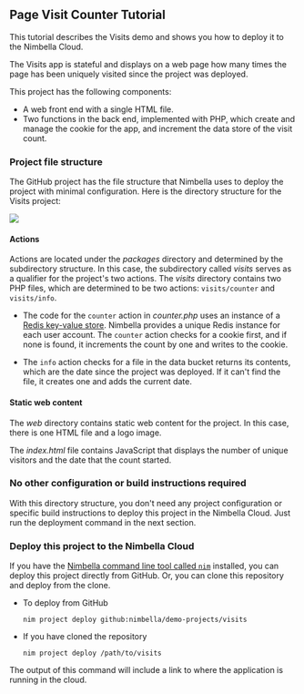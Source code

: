 ## Page Visit Counter Tutorial

This tutorial describes the Visits demo and shows you how to deploy it to the Nimbella Cloud.

The Visits app is stateful and displays on a web page how many times the page has been uniquely visited since the project was deployed.

This project has the following components:

- A web front end with a single HTML file.
- Two functions in the back end, implemented with PHP, which create and manage the cookie for the app, and increment the data store of the visit count.

### Project file structure

The GitHub project has the file structure that Nimbella uses to deploy the project with minimal configuration. Here is the directory structure for the Visits project:

![](../images/visitstutorial-cc3f0c43.svg)

#### Actions

Actions are located under the _packages_ directory and determined by the subdirectory structure. In this case, the subdirectory called _visits_ serves as a qualifier for the project's two actions. The _visits_ directory contains two PHP files, which are determined to be two actions: `visits/counter` and `visits/info`.

- The code for the `counter` action in _counter.php_ uses an instance of a [Redis key-value store](https://redis.io).  Nimbella provides a unique Redis instance for each user account.  The `counter` action checks for a cookie first, and if none is found, it increments the count by one and writes to the cookie.

- The `info` action checks for a file in the data bucket returns its contents, which are the date since the project was deployed. If it can't find the file, it creates one and adds the current date.

#### Static web content

The _web_ directory contains  static web content for the project. In this case, there is one HTML file and a logo image.

The _index.html_ file contains JavaScript that displays the number of unique visitors and the date that the count started.

### No other configuration or build instructions required

With this directory structure, you don't need any project  configuration or specific build instructions to deploy this project in the Nimbella Cloud. Just run the deployment command in the next section.


### Deploy this project to the Nimbella Cloud

If you have the [Nimbella command line tool called `nim`](https://nimbella.io/downloads/nim/nim.html#install-the-nimbella-command-line-tool-nim) installed, you can deploy this project directly from GitHub.  Or, you can clone this repository and deploy from the clone.

- To deploy from GitHub

  `nim project deploy github:nimbella/demo-projects/visits`

- If you have cloned the repository

   `nim project deploy /path/to/visits`

The output of this command will include a link to where the application is running in the cloud.
